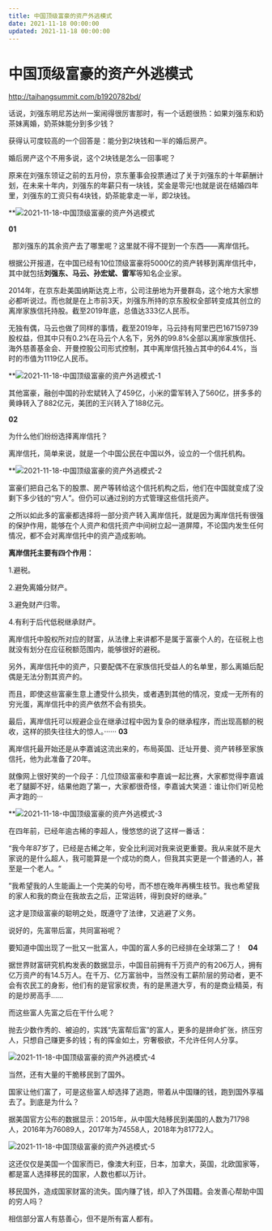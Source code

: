 ```yaml
---
title: 中国顶级富豪的资产外逃模式
date: 2021-11-18 00:00:00
updated: 2021-11-18 00:00:00
---
```


# 中国顶级富豪的资产外逃模式

http://taihangsummit.com/b1920782bd/

话说，刘强东明尼苏达州一案闹得很厉害那时，有一个话题很热：如果刘强东和奶茶妹离婚，奶茶妹能分到多少钱？

获得认可度较高的一个回答是：能分到2块钱和一半的婚后房产。

婚后房产这个不用多说，这个2块钱是怎么一回事呢？

原来在刘强东领证之前的五月份，京东董事会投票通过了关于刘强东的十年薪酬计划，在未来十年内，刘强东的年薪只有一块钱，奖金是零元!也就是说在结婚四年里，刘强东的工资只有4块钱，奶茶能拿走一半，即2块钱。

**![2021-11-18-中国顶级富豪的资产外逃模式](assets/2021-11-18-中国顶级富豪的资产外逃模式.jpeg)

**01**

 
那刘强东的其余资产去了哪里呢？这里就不得不提到一个东西——离岸信托。

根据公开报道，在中国已经有10位顶级富豪将5000亿的资产转移到离岸信托中，其中就包括**刘强东、马云、孙宏斌、雷军**等知名企业家。

2014年，在京东赴美国纳斯达克上市，公司注册地为开曼群岛，这个地方大家想必都听说过。而也就是在上市前3天，刘强东所持的京东股权全部转变成其创立的离岸家族信托持股。截至2019年底，总值达333亿人民币。

无独有偶，马云也做了同样的事情，截至2019年，马云持有阿里巴巴167159739股权益，但其中只有0.2%在马云个人名下，另外的99.8%全部以离岸家族信托、海外慈善基金会、开曼控股公司形式控制，其中离岸信托独占其中的64.4%，当时的市值为1119亿人民币。

**![2021-11-18-中国顶级富豪的资产外逃模式-1](assets/2021-11-18-中国顶级富豪的资产外逃模式-1.jpeg)

其他富豪，融创中国的孙宏斌转入了459亿，小米的雷军转入了560亿，拼多多的黄峥转入了882亿元，美团的王兴转入了188亿元。

**02**

为什么他们纷纷选择离岸信托？

离岸信托，简单来说，就是一个中国公民在中国以外，设立的一个信托机构。

**![2021-11-18-中国顶级富豪的资产外逃模式-2](assets/2021-11-18-中国顶级富豪的资产外逃模式-2.jpeg)

富豪们把自己名下的股票、房产等转给这个信托机构之后，他们在中国就变成了没剩下多少钱的“穷人”。但仍可以通过别的方式管理这些信托资产。

之所以如此多的富豪都选择将一部分资产转入离岸信托，就是因为离岸信托有很强的保护作用，能够在个人资产和信托资产中间树立起一道屏障，不论国内发生任何情况，都不会对离岸信托中的资产造成影响。

**离岸信托主要有四个作用：**

1.避税。

2.避免离婚分财产。

3.避免财产归零。

4.有利于后代低税继承财产。

离岸信托中股权所对应的财富，从法律上来讲都不是属于富豪个人的，在征税上也就没有划分在应征税额范围内，能够很好的避税。

另外，离岸信托中的资产，只要配偶不在家族信托受益人的名单里，那么离婚后配偶是无法分割其资产的。

而且，即使这些富豪生意上遭受什么损失，或者遇到其他的情况，变成一无所有的穷光蛋，离岸信托中的资产依然不会有损失。

最后，离岸信托可以规避企业在继承过程中因为复杂的继承程序，而出现高额的税收，这样的损失往往大的惊人。······
**03**

离岸信托最开始还是从李嘉诚这流出来的，布局英国、迁址开曼、资产转移至家族信托，他为此准备了20年。

就像网上很好笑的一个段子：几位顶级富豪和李嘉诚一起比赛，大家都觉得李嘉诚老了腿脚不好，结果他跑了第一，大家都很奇怪，李嘉诚大笑道：谁让你们听见枪声才跑的···

**![2021-11-18-中国顶级富豪的资产外逃模式-3](assets/2021-11-18-中国顶级富豪的资产外逃模式-3.jpeg)

在四年前，已经年逾古稀的李超人，慢悠悠的说了这样一番话：

“我今年87岁了，已经是古稀之年，安全比利润对我来说更重要。我从来就不是大家说的是什么超人，我可能算是一个成功的商人，但我其实更是一个普通的人，甚至是一个老人。“

”我希望我的人生能画上一个完美的句号，而不想在晚年再横生枝节。我也希望我的家人和我的商业在我故去之后，正常运转，得到良好的继承。”

这才是顶级富豪的聪明之处，既遵守了法律，又逃避了义务。

说好的，先富带后富，共同富裕呢？

要知道中国出现了一批又一批富人，中国的富人多的已经排在全球第二了！
 
**04**

据世界财富研究机构发表的数据显示，中国目前拥有千万资产的有206万人，拥有亿万资产的有14.5万人。在千万、亿万富翁中，当然没有工薪阶层的劳动者，更不会有农民工的身影，他们有的是官家权贵，有的是黑道大亨，有的是商业精英，有的是炒房高手……

而这些富人先富之后在干什么呢？

抛去少数作秀的、被迫的，实践“先富帮后富”的富人，更多的是拼命扩张，挤压穷人，只想自己赚更多的钱；有的挥金如土，穷奢极欲，不允许任何人分享。

![2021-11-18-中国顶级富豪的资产外逃模式-4](assets/2021-11-18-中国顶级富豪的资产外逃模式-4.png)

当然，还有大量的干脆移民到了国外。

国家让他们富了，可是这些富人却选择了逃跑，带着从中国赚的钱，跑到国外享福去了。到底是为什么？

据美国官方公布的数据显示：2015年，从中国大陆移民到美国的人数为71798人，2016年为76089人，2017年为74558人，2018年为81772人。

![2021-11-18-中国顶级富豪的资产外逃模式-5](assets/2021-11-18-中国顶级富豪的资产外逃模式-5.png)

这还仅仅是美国一个国家而已，像澳大利亚，日本，加拿大，英国，北欧国家等，都是富人选择移民的国家，人数也都以万计。

移民国外，造成国家财富的流失。国内赚了钱，却入了外国籍。会发善心帮助中国的穷人吗？

相信部分富人有慈善心，但不是所有富人都有。
